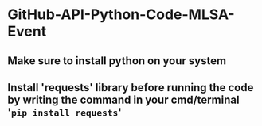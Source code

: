 # GitHub-API-Python-Code-MLSA-Event

## Make sure to install python on your system
## Install 'requests' library before running the code by writing the command in your cmd/terminal '```pip install requests```'